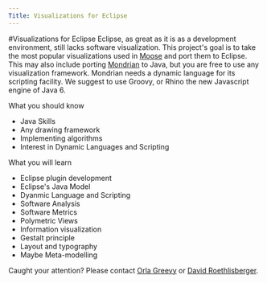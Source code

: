 ```yaml
---
Title: Visualizations for Eclipse
---
```

#Visualizations for Eclipse
Eclipse, as great as it is as a development environment, still lacks software visualization. This project's goal is to take the most popular visualizations used in [Moose](http://moose.unibe.ch) and port them to Eclipse. This may also include porting [Mondrian](http://moose.unibe.ch/tools/Mondrian) to Java, but you are free to use any visualization framework. Mondrian needs a dynamic language for its scripting facility. We suggest to use Groovy, or Rhino the new Javascript engine of Java 6.

What you should know


-  Java Skills
-  Any drawing framework
-  Implementing algorithms
-  Interest in Dynamic Languages and Scripting

What you will learn


-  Eclipse plugin development
-  Eclipse's Java Model
-  Dyanmic Language and Scripting
-  Software Analysis
-  Software Metrics
-  Polymetric Views
-  Information visualization
-  Gestalt principle
-  Layout and typography
-  Maybe Meta-modelling

Caught your attention? 
Please contact [Orla Greevy](%base_url%/wiki/alumni/orlagreevy) or [David Roethlisberger](%base_url%/staff/davidroethlisberger). 
